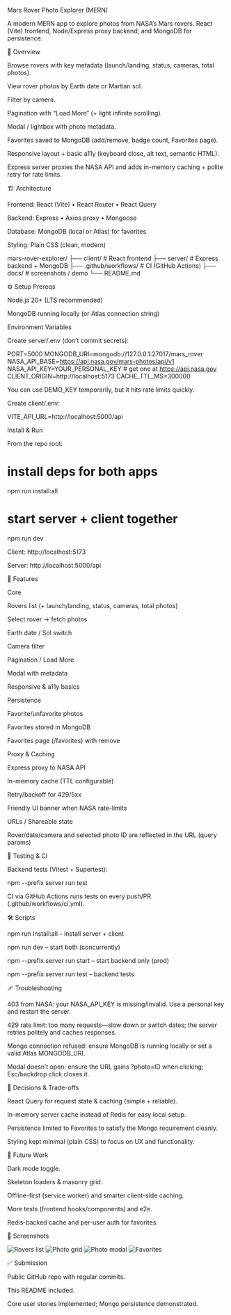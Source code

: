 Mars Rover Photo Explorer (MERN)

A modern MERN app to explore photos from NASA’s Mars rovers. React (Vite) frontend, Node/Express proxy backend, and MongoDB for persistence.

🚀 Overview

Browse rovers with key metadata (launch/landing, status, cameras, total photos).

View rover photos by Earth date or Martian sol.

Filter by camera.

Pagination with “Load More” (+ light infinite scrolling).

Modal / lightbox with photo metadata.

Favorites saved to MongoDB (add/remove, badge count, Favorites page).

Responsive layout + basic a11y (keyboard close, alt text, semantic HTML).

Express server proxies the NASA API and adds in-memory caching + polite retry for rate limits.

🏗 Architecture

Frontend: React (Vite) • React Router • React Query

Backend: Express • Axios proxy • Mongoose

Database: MongoDB (local or Atlas) for favorites

Styling: Plain CSS (clean, modern)

mars-rover-explorer/
├── client/            # React frontend
├── server/            # Express backend + MongoDB
├── .github/workflows/ # CI (GitHub Actions)
├── docs/              # screenshots / demo
└── README.md

⚙️ Setup
Prereqs

Node.js 20+ (LTS recommended)

MongoDB running locally (or Atlas connection string)

Environment Variables

Create server/.env (don’t commit secrets):

PORT=5000
MONGODB_URI=mongodb://127.0.0.1:27017/mars_rover
NASA_API_BASE=https://api.nasa.gov/mars-photos/api/v1
NASA_API_KEY=YOUR_PERSONAL_KEY   # get one at https://api.nasa.gov
CLIENT_ORIGIN=http://localhost:5173
CACHE_TTL_MS=300000


You can use DEMO_KEY temporarily, but it hits rate limits quickly.

Create client/.env:

VITE_API_URL=http://localhost:5000/api

Install & Run

From the repo root:

# install deps for both apps
npm run install:all

# start server + client together
npm run dev


Client: http://localhost:5173

Server: http://localhost:5000/api

📱 Features

Core

Rovers list (+ launch/landing, status, cameras, total photos)

Select rover → fetch photos

Earth date / Sol switch

Camera filter

Pagination / Load More

Modal with metadata

Responsive & a11y basics

Persistence

Favorite/unfavorite photos

Favorites stored in MongoDB

Favorites page (/favorites) with remove

Proxy & Caching

Express proxy to NASA API

In-memory cache (TTL configurable)

Retry/backoff for 429/5xx

Friendly UI banner when NASA rate-limits

URLs / Shareable state

Rover/date/camera and selected photo ID are reflected in the URL (query params)

🧪 Testing & CI

Backend tests (Vitest + Supertest):

npm --prefix server run test


CI via GitHub Actions runs tests on every push/PR (.github/workflows/ci.yml).

🛠 Scripts

npm run install:all – install server + client

npm run dev – start both (concurrently)

npm --prefix server run start – start backend only (prod)

npm --prefix server run test – backend tests

🩹 Troubleshooting

403 from NASA: your NASA_API_KEY is missing/invalid. Use a personal key and restart the server.

429 rate limit: too many requests—slow down or switch dates; the server retries politely and caches responses.

Mongo connection refused: ensure MongoDB is running locally or set a valid Atlas MONGODB_URI.

Modal doesn’t open: ensure the URL gains ?photo=ID when clicking; Esc/backdrop click closes it.

📝 Decisions & Trade-offs

React Query for request state & caching (simple + reliable).

In-memory server cache instead of Redis for easy local setup.

Persistence limited to Favorites to satisfy the Mongo requirement cleanly.

Styling kept minimal (plain CSS) to focus on UX and functionality.

🔮 Future Work

Dark mode toggle.

Skeleton loaders & masonry grid.

Offline-first (service worker) and smarter client-side caching.

More tests (frontend hooks/components) and e2e.

Redis-backed cache and per-user auth for favorites.

📸 Screenshots



![Rovers list](docs/01-rovers.png)
![Photo grid](docs/02-grid.png)
![Photo modal](docs/03-modal.png)
![Favorites](docs/04-favorites.png)





✅ Submission

Public GitHub repo with regular commits.

This README included.

Core user stories implemented; Mongo persistence demonstrated.